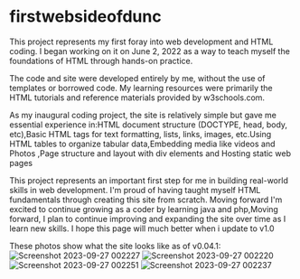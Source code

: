 # firstwebsideofdunc

This project represents my first foray into web development and HTML coding. I began working on it on June 2, 2022 as a way to teach myself the foundations of HTML through hands-on practice.

The code and site were developed entirely by me, without the use of templates or borrowed code. My learning resources were primarily the HTML tutorials and reference materials provided by w3schools.com.

As my inaugural coding project, the site is relatively simple but gave me essential experience in:HTML document structure (DOCTYPE, head, body, etc),Basic HTML tags for text formatting, lists, links, images, etc.Using HTML tables to organize tabular data,Embedding media like videos and Photos ,Page structure and layout with div elements and Hosting static web pages

This project represents an important first step for me in building real-world skills in web development. I'm proud of having taught myself HTML fundamentals through creating this site from scratch. Moving forward I'm excited to continue growing as a coder by learning java and php,Moving forward, I plan to continue improving and expanding the site over time as I learn new skills. I hope this page will much better when i update to v1.0

These photos show what the site looks like as of v0.04.1:
![Screenshot 2023-09-27 002227](https://github.com/dunc4009/firstwebsideofdunc/assets/105787911/dc34b094-6dd8-4c76-8cd0-e63dffd81512)
![Screenshot 2023-09-27 002220](https://github.com/dunc4009/firstwebsideofdunc/assets/105787911/5a493d66-5ea0-4c70-a625-c37001d1746f)
![Screenshot 2023-09-27 002251](https://github.com/dunc4009/firstwebsideofdunc/assets/105787911/01d8d7d6-f7f0-44be-b03c-e58b01057a69)
![Screenshot 2023-09-27 002237](https://github.com/dunc4009/firstwebsideofdunc/assets/105787911/858a6c79-d0e0-4c9d-b77f-c6dcd4e28063)

